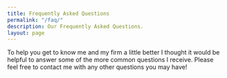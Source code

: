 ```yaml
---
title: Frequently Asked Questions
permalink: "/faq/"
description: Our Frequently Asked Questions.
layout: page
---
```

To help you get to know me and my firm a little better I thought it would be helpful to answer some of the more common questions I receive.  Please feel free to contact me with any other questions you may have!
